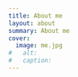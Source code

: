 ```yaml
---
title: About me
layout: about
summary: About me
cover:
  image: me.jpg
#   alt:
#   caption:
---
```

